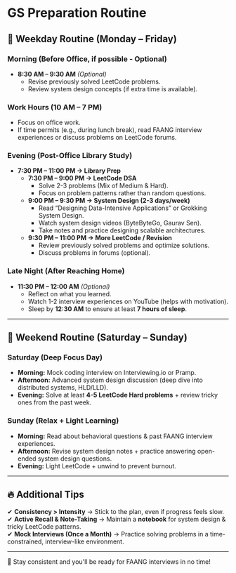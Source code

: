 # GS Preparation Routine

## 📅 Weekday Routine (Monday – Friday)
### **Morning (Before Office, if possible - Optional)**
- **8:30 AM – 9:30 AM** *(Optional)*
  - Revise previously solved LeetCode problems.
  - Review system design concepts (if extra time is available).

### **Work Hours (10 AM – 7 PM)**
- Focus on office work.
- If time permits (e.g., during lunch break), read FAANG interview experiences or discuss problems on LeetCode forums.

### **Evening (Post-Office Library Study)**
- **7:30 PM – 11:00 PM → Library Prep**
  - **7:30 PM – 9:00 PM → LeetCode DSA**  
    - Solve 2-3 problems (Mix of Medium & Hard).  
    - Focus on problem patterns rather than random questions.
  - **9:00 PM – 9:30 PM → System Design (2-3 days/week)**  
    - Read “Designing Data-Intensive Applications” or Grokking System Design.  
    - Watch system design videos (ByteByteGo, Gaurav Sen).  
    - Take notes and practice designing scalable architectures.
  - **9:30 PM – 11:00 PM → More LeetCode / Revision**  
    - Review previously solved problems and optimize solutions.  
    - Discuss problems in forums (optional).

### **Late Night (After Reaching Home)**
- **11:30 PM – 12:00 AM** *(Optional)*
  - Reflect on what you learned.
  - Watch 1-2 interview experiences on YouTube (helps with motivation).
  - Sleep by **12:30 AM** to ensure at least **7 hours of sleep**.

---

## 📅 Weekend Routine (Saturday – Sunday)
### **Saturday (Deep Focus Day)**
- **Morning:** Mock coding interview on Interviewing.io or Pramp.
- **Afternoon:** Advanced system design discussion (deep dive into distributed systems, HLD/LLD).
- **Evening:** Solve at least **4-5 LeetCode Hard problems** + review tricky ones from the past week.

### **Sunday (Relax + Light Learning)**
- **Morning:** Read about behavioral questions & past FAANG interview experiences.
- **Afternoon:** Revise system design notes + practice answering open-ended system design questions.
- **Evening:** Light LeetCode + unwind to prevent burnout.

---

## 🔥 Additional Tips
✔ **Consistency > Intensity** → Stick to the plan, even if progress feels slow.  
✔ **Active Recall & Note-Taking** → Maintain a **notebook** for system design & tricky LeetCode patterns.  
✔ **Mock Interviews (Once a Month)** → Practice solving problems in a time-constrained, interview-like environment.  

---

🚀 Stay consistent and you'll be ready for FAANG interviews in no time!
